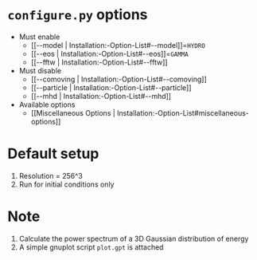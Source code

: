 # `configure.py` options
- Must enable
   - [[--model | Installation:-Option-List#--model]]=`HYDRO`
   - [[--eos | Installation:-Option-List#--eos]]=`GAMMA`
   - [[--fftw | Installation:-Option-List#--fftw]]
- Must disable
   - [[--comoving | Installation:-Option-List#--comoving]]
   - [[--particle | Installation:-Option-List#--particle]]
   - [[--mhd | Installation:-Option-List#--mhd]]
- Available options
   - [[Miscellaneous Options | Installation:-Option-List#miscellaneous-options]]


# Default setup
1. Resolution = 256^3
2. Run for initial conditions only


# Note
1. Calculate the power spectrum of a 3D Gaussian distribution of energy
2. A simple gnuplot script `plot.gpt` is attached
